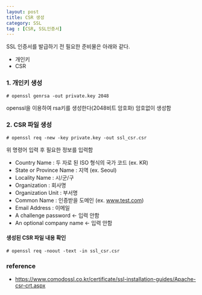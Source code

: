 ```yaml
---
layout: post
title: CSR 생성
category: SSL
tag : [CSR, SSL인증서]
---
```


SSL 인증서를 발급하기 전 필요한 준비물은 아래와 같다.
 * 개인키
 * CSR
 

### 1. 개인키 생성
```
# openssl genrsa -out private.key 2048
```
openssl을 이용하여 rsa키를 생성한다(2048비트 암호화)
암호없이 생성함


### 2. CSR 파일 생성
```
# openssl req -new -key private.key -out ssl_csr.csr
```
위 명령어 입력 후 필요한 정보를 입력함

* Country Name : 두 자로 된 ISO 형식의 국가 코드 (ex. KR)
* State or Province Name : 지역 (ex. Seoul)
* Locality Name : 시/군/구
* Organization : 회사명
* Organization Unit : 부서명
* Common Name : 인증받을 도메인 (ex. www.test.com)
* Email Address : 이메일
* A challenge password <- 입력 안함
* An optional company name  <- 입력 안함

#### 생성된 CSR 파일 내용 확인
```
# openssl req -noout -text -in ssl_csr.csr
```


### reference
* https://www.comodossl.co.kr/certificate/ssl-installation-guides/Apache-csr-crt.aspx

